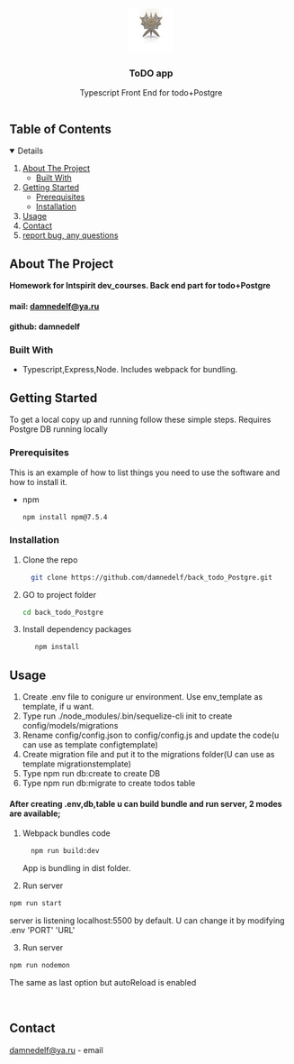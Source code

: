 <br />
<p align="center">
  <a href="https://github.com/damnedelf/back_todo_Postgre/">
    <img src="assets/img/logo.png" alt="Logo" width="80" height="80">
  </a>

  <h3 align="center">ToDO app</h3>

  <p align="center">
   Typescript Front End for todo+Postgre
    <br />
    
  </p>
</p>

  <summary><h2 style="display: inline-block">Table of Contents</h2></summary>
  <details open="open">
  <ol>
    <li>
      <a href="#about-the-project">About The Project</a>
      <ul>
        <li><a href="#built-with">Built With</a></li>
      </ul>
    </li>
    <li>
      <a href="#getting-started">Getting Started</a>
      <ul>
        <li><a href="#prerequisites">Prerequisites</a></li>
        <li><a href="#installation">Installation</a></li>
      </ul>
    </li>
    <li><a href="#usage">Usage</a></li>
    <li><a href="#contact">Contact</a></li>
    <li><a href="https://github.com/damnedelf/back_todo_Postgre/issues">report bug, any questions</a></li>
  </ol>
</details>

## About The Project

**Homework for Intspirit dev_courses. Back end part for todo+Postgre**

#### mail: damnedelf@ya.ru

#### github: damnedelf

### Built With

- Typescript,Express,Node. Includes webpack for bundling.

## Getting Started

To get a local copy up and running follow these simple steps.
Requires Postgre DB running locally

### Prerequisites

This is an example of how to list things you need to use the software and how to install it.

- npm
  ```sh
  npm install npm@7.5.4
  ```

### Installation

1. Clone the repo
   ```sh
     git clone https://github.com/damnedelf/back_todo_Postgre.git
   ```
2. GO to project folder
   ```sh
   cd back_todo_Postgre
   ```
3. Install dependency packages
   ```sh
      npm install
   ```

## Usage

1. Create .env file to conigure ur environment. Use env_template as template, if u want.
2. Type run ./node_modules/.bin/sequelize-cli init to create config/models/migrations
3. Rename config/config.json to config/config.js and update the code(u can use as template configtemplate)
4. Create migration file and put it to the migrations folder(U can use as template migrationstemplate)
5. Type npm run db:create to create DB
6. Type npm run db:migrate to create todos table

#### After creating .env,db,table u can build bundle and run server, 2 modes are available;

1. Webpack bundles code

   ```sh
     npm run build:dev
   ```

   App is bundling in dist folder.
   <br />

2. Run server

```sh
npm run start
```

server is listening localhost:5500 by default. U can change it by modifying .env 'PORT' 'URL'

3. Run server

```sh
npm run nodemon
```

The same as last option but autoReload is enabled

<br />

## Contact

damnedelf@ya.ru - email
